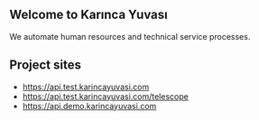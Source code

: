 ## Welcome to Karınca Yuvası
We automate human resources and technical service processes.

## Project sites
* https://api.test.karincayuvasi.com
* https://api.test.karincayuvasi.com/telescope
* https://api.demo.karincayuvasi.com
